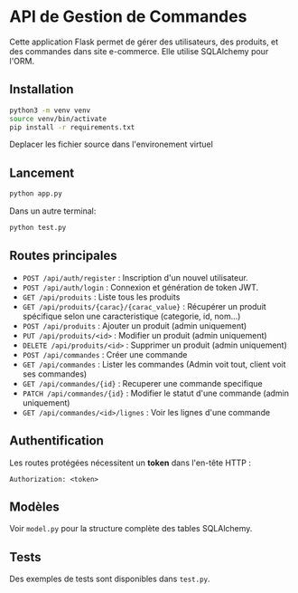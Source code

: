 # API de Gestion de Commandes

Cette application Flask permet de gérer des utilisateurs, des produits, et des commandes dans site e-commerce. Elle utilise SQLAlchemy pour l'ORM.

## Installation

```bash
python3 -m venv venv
source venv/bin/activate
pip install -r requirements.txt
```
Deplacer les fichier source dans l'environement virtuel

## Lancement

```bash
python app.py
```
Dans un autre terminal: 
```bash
python test.py
```

## Routes principales

- `POST /api/auth/register` : Inscription d'un nouvel utilisateur.
- `POST /api/auth/login` : Connexion et génération de token JWT.
- `GET /api/produits` : Liste tous les produits
- `GET /api/produits/{carac}/{carac_value}` : Récupérer un produit spécifique selon une caracteristique (categorie, id, nom...)
- `POST /api/produits` : Ajouter un produit (admin uniquement)
- `PUT /api/produits/<id>` : Modifier un produit (admin uniquement)
- `DELETE /api/produits/<id>` : Supprimer un produit (admin uniquement)
- `POST /api/commandes` : Créer une commande
- `GET /api/commandes` : Lister les commandes (Admin voit tout, client voit ses commandes)
- `GET /api/commandes/{id}` : Recuperer une commande specifique
- `PATCH /api/commandes/{id}` : Modifier le statut d'une commande (admin uniquement)
- `GET /api/commandes/<id>/lignes` : Voir les lignes d'une commande

## Authentification

Les routes protégées nécessitent un **token** dans l'en-tête HTTP :

```
Authorization: <token>
```

## Modèles

Voir `model.py` pour la structure complète des tables SQLAlchemy.

## Tests

Des exemples de tests sont disponibles dans `test.py`.